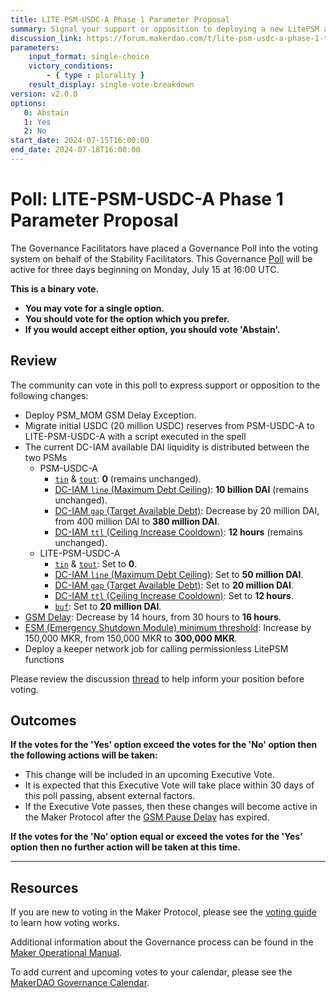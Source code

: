 ```yaml
---
title: LITE-PSM-USDC-A Phase 1 Parameter Proposal
summary: Signal your support or opposition to deploying a new LitePSM and the recommended parameters.
discussion_link: https://forum.makerdao.com/t/lite-psm-usdc-a-phase-1-test-period-proposed-parameters/24644
parameters:
    input_format: single-choice
    victory_conditions:
        - { type : plurality }
    result_display: single-vote-breakdown
version: v2.0.0
options:
   0: Abstain
   1: Yes
   2: No
start_date: 2024-07-15T16:00:00
end_date: 2024-07-18T16:00:00
---
```

# Poll: LITE-PSM-USDC-A Phase 1 Parameter Proposal

The Governance Facilitators have placed a Governance Poll into the voting system on behalf of the Stability Facilitators. This Governance [Poll](https://manual.makerdao.com/governance/governance-cycle/weekly-governance-cycle#weekly-governance-cycle-definitions-mip16c1) will be active for three days beginning on Monday, July 15 at 16:00 UTC.

**This is a binary vote.**

- **You may vote for a single option.**
- **You should vote for the option which you prefer.**
- **If you would accept either option, you should vote 'Abstain'.**

## Review

The community can vote in this poll to express support or opposition to the following changes:

- Deploy PSM_MOM GSM Delay Exception.
- Migrate initial USDC (20 million USDC) reserves from PSM-USDC-A to LITE-PSM-USDC-A with a script executed in the spell
- The current DC-IAM available DAI liquidity is distributed between the two PSMs
  - PSM-USDC-A
    - [`tin`](https://manual.makerdao.com/module-index/module-psm#fee-in-tin) & [`tout`](https://manual.makerdao.com/module-index/module-psm#fee-out-tout): **0** (remains unchanged).
    - [DC-IAM `line` (Maximum Debt Ceiling)](https://mips.makerdao.com/mips/details/MIP104#14-3-1-4-1-maximum-debt-ceiling-line-): **10 billion DAI** (remains unchanged).
    - [DC-IAM `gap` (Target Available Debt)](https://mips.makerdao.com/mips/details/MIP104#14-3-1-4-2-target-available-debt-gap-): Decrease by 20 million DAI, from 400 million DAI to **380 million DAI**.
    - [DC-IAM `ttl` (Ceiling Increase Cooldown)](https://mips.makerdao.com/mips/details/MIP104#14-3-1-4-3-ceiling-increase-cooldown-ttl-): **12 hours** (remains unchanged).
  - LITE-PSM-USDC-A
    - [`tin`](https://manual.makerdao.com/module-index/module-psm#fee-in-tin) & [`tout`](https://manual.makerdao.com/module-index/module-psm#fee-out-tout): Set to **0**.
    - [DC-IAM `line` (Maximum Debt Ceiling)](https://mips.makerdao.com/mips/details/MIP104#14-3-1-4-1-maximum-debt-ceiling-line-): Set to **50 million DAI**.
    - [DC-IAM `gap` (Target Available Debt)](https://mips.makerdao.com/mips/details/MIP104#14-3-1-4-2-target-available-debt-gap-): Set to **20 million DAI**.
    - [DC-IAM `ttl` (Ceiling Increase Cooldown)](https://mips.makerdao.com/mips/details/MIP104#14-3-1-4-3-ceiling-increase-cooldown-ttl-): Set to **12 hours**.
    - [`buf`](https://forum.makerdao.com/t/litepsm-lite-psm-usdc-a-introduction-and-overview/24512#lite-psm-usdc-a-parameters-overview-8): Set to **20 million DAI**.
- [GSM Delay](https://mips.makerdao.com/mips/details/MIP113#10-1-gsm-governance-security-module-pause-delay): Decrease by 14 hours, from 30 hours to **16 hours**.
- [ESM (Emergency Shutdown Module) minimum threshold](https://manual.makerdao.com/module-index/module-emergency-shutdown#minimum-threshold-min): Increase by 150,000 MKR, from 150,000 MKR to **300,000 MKR**.
- Deploy a keeper network job for calling permissionless LitePSM functions

Please review the discussion [thread](https://forum.makerdao.com/t/lite-psm-usdc-a-phase-1-test-period-proposed-parameters/24644) to help inform your position before voting.

## Outcomes

**If the votes for the 'Yes' option exceed the votes for the 'No' option then the following actions will be taken:**

- This change will be included in an upcoming Executive Vote.
- It is expected that this Executive Vote will take place within 30 days of this poll passing, absent external factors.
- If the Executive Vote passes, then these changes will become active in the Maker Protocol after the [GSM Pause Delay](https://manual.makerdao.com/parameter-index/core/param-gsm-pause-delay) has expired.

**If the votes for the 'No' option equal or exceed the votes for the 'Yes' option then no further action will be taken at this time.**

---

## Resources

If you are new to voting in the Maker Protocol, please see the [voting guide](https://manual.makerdao.com/governance/voting-in-makerdao/on-chain-governance) to learn how voting works.

Additional information about the Governance process can be found in the [Maker Operational Manual](https://manual.makerdao.com).

To add current and upcoming votes to your calendar, please see the [MakerDAO Governance Calendar](https://manual.makerdao.com/makerdao/calendars/governance-calendar).
